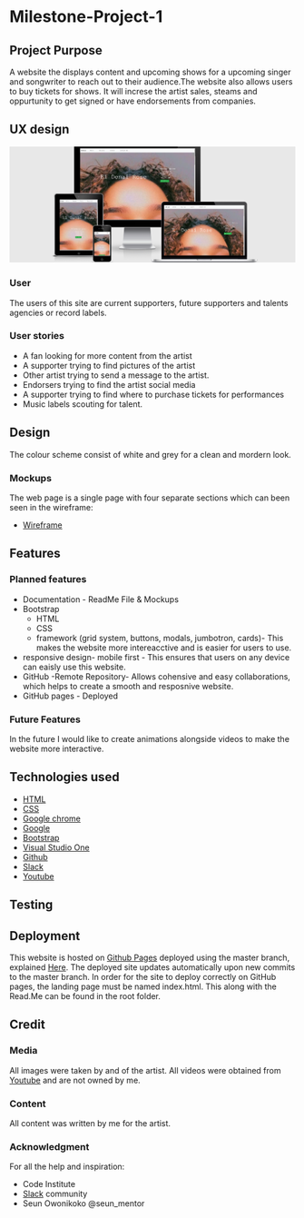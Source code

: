 # Milestone-Project-1
## Project Purpose
A website the displays content and upcoming shows for a upcoming singer and songwriter to reach out to their audience.The website also allows users to buy tickets for shows. It will increse the artist sales, steams and oppurtunity to get signed or have endorsements from companies. 

## UX design
![Image of demo](/documentation/responsive.png)
### User
The users of this site are current supporters, future supporters and talents agencies or record labels.
### User stories
* A fan looking for more content from the artist
* A supporter trying to find pictures of the artist
* Other artist trying to send a message to the artist.
* Endorsers trying to find the artist social media
* A supporter trying to find where to purchase tickets for performances
* Music labels scouting for talent.


## Design
The colour scheme consist of white and grey for a clean and mordern look.
### Mockups
The web page is a single page with four separate sections which can been seen in the wireframe:

* [Wireframe](https://www.figma.com/file/K0h1YMwVfOuaEDlAAfSLjz/EDR-project-wireframe?node-id=0%3A1)

## Features

### Planned features 

* Documentation - ReadMe File & Mockups
* Bootstrap
  * HTML
  * CSS 
  * framework (grid system, buttons, modals, jumbotron, cards)- This makes the website more intereacctive and is easier for users to use. 
* responsive design- mobile first - This ensures that users on any device can eaisly use this website.
* GitHub -Remote Repository- Allows cohensive and easy collaborations, which helps to create a smooth and resposnive website.
* GitHub pages - Deployed

### Future Features 
In the future I would like to create animations alongside videos to make the website more interactive.
## Technologies used
* [HTML](https://developer.mozilla.org/en-US/docs/Web/HTML#:~:targetText=HTML%20(HyperText%20Markup%20Language)%20is,functionality%2Fbehavior%20(JavaScript).)
* [CSS](https://developer.mozilla.org/en-US/docs/Web/CSS#:~:targetText=Cascading%20Style%20Sheets%20(CSS)%20is,speech%2C%20or%20on%20other%20media.)
* [Google chrome](https://www.google.com/chrome/)
* [Google](https://www.google.com/)
* [Bootstrap](https://getbootstrap.com/)
* [Visual Studio One](https://code.visualstudio.com/)
* [Github](https://github.com/)
* [Slack](https://slack.com/intl/en-gb/)
* [Youtube](https://www.youtube.com/)


## Testing

## Deployment
This website is hosted on [Github Pages](https://coexisting.github.io/Milestone-Project-1/) deployed using the master branch, explained [Here](https://help.github.com/en/github/getting-started-with-github/create-a-repo). The deployed site updates automatically upon new commits to the master branch. In order for the site to deploy correctly on GitHub pages, the landing page must be named index.html. This along with the Read.Me can be found in the root folder.

## Credit
### Media
All images were taken by and of the artist. All videos were obtained from [Youtube](https://www.youtube.com/) and are not owned by me.
### Content
All content was written by me for the artist.

### Acknowledgment
For all the help and inspiration:
* Code Institute
* [Slack](https://slack.com/intl/en-gb/) community
* Seun Owonikoko @seun_mentor 
